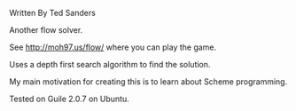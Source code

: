 Written By Ted Sanders

Another flow solver. 

See http://moh97.us/flow/ where you can play the game.

Uses a depth first search algorithm to find the solution.

My main motivation for creating this is to learn about Scheme programming.

Tested on Guile 2.0.7 on Ubuntu.
